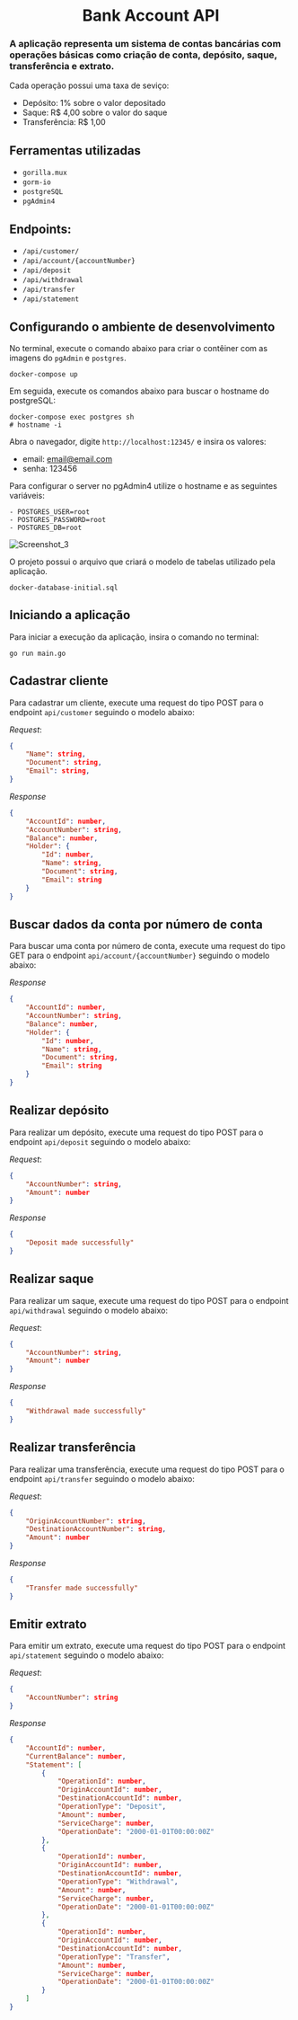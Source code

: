 <h1 align="center">Bank Account API</h1>  

### A aplicação representa um sistema de contas bancárias com operações básicas como criação de conta, depósito, saque, transferência e extrato.

Cada operação possui uma taxa de seviço:

- Depósito: 1% sobre o valor depositado 
- Saque: R$ 4,00 sobre o valor do saque 
- Transferência: R$ 1,00 

## Ferramentas utilizadas
- `gorilla.mux`
- `gorm-io`
- `postgreSQL`
- `pgAdmin4`
          
## Endpoints:
- `/api/customer/`
- `/api/account/{accountNumber}`
- `/api/deposit`
- `/api/withdrawal`
- `/api/transfer`
- `/api/statement`

## Configurando o ambiente de desenvolvimento

No terminal, execute o comando abaixo para criar o contêiner com as imagens do `pgAdmin` e `postgres`.

```shell
docker-compose up
```
Em seguida, execute os comandos abaixo para buscar o hostname do postgreSQL:
```shell
docker-compose exec postgres sh
# hostname -i
```
Abra o navegador, digite `http://localhost:12345/` e insira os valores:

- email: email@email.com
- senha: 123456

Para configurar o server no pgAdmin4 utilize o hostname e as seguintes variáveis:

```shell
- POSTGRES_USER=root
- POSTGRES_PASSWORD=root
- POSTGRES_DB=root
```

![Screenshot_3](https://user-images.githubusercontent.com/71775013/171734396-8c68a95c-bf5a-4d35-afab-b89762a8a270.png)

O projeto possui o arquivo que criará o modelo de tabelas utilizado pela aplicação.

```shell
docker-database-initial.sql
```

## Iniciando a aplicação

Para iniciar a execução da aplicação, insira o comando no terminal:

```shell
go run main.go
```

## Cadastrar cliente

Para cadastrar um cliente, execute uma request do tipo POST para o endpoint `api/customer` seguindo o modelo abaixo: 

*Request*:
```json
{
	"Name": string, 
	"Document": string,
	"Email": string,    
}
```
*Response*
```json
{
	"AccountId": number,
	"AccountNumber": string,
	"Balance": number,
	"Holder": {
		"Id": number,
		"Name": string,
		"Document": string,
		"Email": string
	}
}
```
## Buscar dados da conta por número de conta

Para buscar uma conta por número de conta, execute uma request do tipo GET para o endpoint `api/account/{accountNumber}` seguindo o modelo abaixo:

*Response*
```json
{
	"AccountId": number,
	"AccountNumber": string,
	"Balance": number,
	"Holder": {
		"Id": number,
		"Name": string,
		"Document": string,
		"Email": string
	}
}
```

## Realizar depósito

Para realizar um depósito, execute uma request do tipo POST para o endpoint `api/deposit` seguindo o modelo abaixo:  

*Request*:
```json
{
	"AccountNumber": string,
	"Amount": number
}
```
*Response*
```json
{
	"Deposit made successfully"
}
```
## Realizar saque

Para realizar um saque, execute uma request do tipo POST para o endpoint `api/withdrawal` seguindo o modelo abaixo:

*Request*:
```json
{
	"AccountNumber": string,
	"Amount": number
}
```
*Response*
```json
{
	"Withdrawal made successfully"
}
```

## Realizar transferência

Para realizar uma transferência, execute uma request do tipo POST para o endpoint `api/transfer` seguindo o modelo abaixo:

*Request*:
```json
{
	"OriginAccountNumber": string,
	"DestinationAccountNumber": string,
	"Amount": number
}
```
*Response*
```json
{
	"Transfer made successfully"
}
```

## Emitir extrato

Para emitir um extrato, execute uma request do tipo POST para o endpoint `api/statement` seguindo o modelo abaixo:

*Request*:
```json
{
	"AccountNumber": string
}
```
*Response* 
```json
{
	"AccountId": number,
	"CurrentBalance": number,
	"Statement": [
		{
			"OperationId": number,
			"OriginAccountId": number,
			"DestinationAccountId": number,
			"OperationType": "Deposit",
			"Amount": number,
			"ServiceCharge": number,
			"OperationDate": "2000-01-01T00:00:00Z"
		},
		{
			"OperationId": number,
			"OriginAccountId": number,
			"DestinationAccountId": number,
			"OperationType": "Withdrawal",
			"Amount": number,
			"ServiceCharge": number,
			"OperationDate": "2000-01-01T00:00:00Z"
		},
		{
			"OperationId": number,
			"OriginAccountId": number,
			"DestinationAccountId": number,
			"OperationType": "Transfer",
			"Amount": number,
			"ServiceCharge": number,
			"OperationDate": "2000-01-01T00:00:00Z"
		}
	]
}
```
